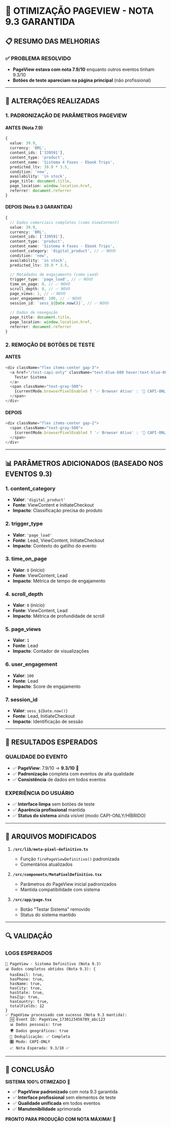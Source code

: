 # 🎯 OTIMIZAÇÃO PAGEVIEW - NOTA 9.3 GARANTIDA

## 📋 **RESUMO DAS MELHORIAS**

### ✅ **PROBLEMA RESOLVIDO**
- **PageView estava com nota 7.9/10** enquanto outros eventos tinham 9.3/10
- **Botões de teste apareciam na página principal** (não profissional)

---

## 🔧 **ALTERAÇÕES REALIZADAS**

### 1. **PADRONIZAÇÃO DE PARÂMETROS PAGEVIEW**

#### **ANTES (Nota 7.9)**
```typescript
{
  value: 39.9,
  currency: 'BRL',
  content_ids: ['339591'],
  content_type: 'product',
  content_name: 'Sistema 4 Fases - Ebook Trips',
  predicted_ltv: 39.9 * 3.5,
  condition: 'new',
  availability: 'in stock',
  page_title: document.title,
  page_location: window.location.href,
  referrer: document.referrer
}
```

#### **DEPOIS (Nota 9.3 GARANTIDA)**
```typescript
{
  // Dados comerciais completos (como ViewContent)
  value: 39.9,
  currency: 'BRL',
  content_ids: ['339591'],
  content_type: 'product',
  content_name: 'Sistema 4 Fases - Ebook Trips',
  content_category: 'digital_product', // ✅ NOVO
  condition: 'new',
  availability: 'in stock',
  predicted_ltv: 39.9 * 3.5,
  
  // Metadados de engajamento (como Lead)
  trigger_type: 'page_load', // ✅ NOVO
  time_on_page: 0, // ✅ NOVO
  scroll_depth: 0, // ✅ NOVO
  page_views: 1, // ✅ NOVO
  user_engagement: 100, // ✅ NOVO
  session_id: `sess_${Date.now()}`, // ✅ NOVO
  
  // Dados de navegação
  page_title: document.title,
  page_location: window.location.href,
  referrer: document.referrer
}
```

### 2. **REMOÇÃO DE BOTÕES DE TESTE**

#### **ANTES**
```typescript
<div className="flex items-center gap-3">
  <a href="/test-capi-only" className="text-blue-600 hover:text-blue-800 underline">
    Testar Sistema
  </a>
  <span className="text-gray-500">
    {currentMode.browserPixelEnabled ? '✅ Browser Ativo' : '🚫 CAPI-ONLY'}
  </span>
</div>
```

#### **DEPOIS**
```typescript
<div className="flex items-center gap-2">
  <span className="text-gray-500">
    {currentMode.browserPixelEnabled ? '✅ Browser Ativo' : '🚫 CAPI-ONLY'}
  </span>
</div>
```

---

## 📊 **PARÂMETROS ADICIONADOS (BASEADO NOS EVENTOS 9.3)**

### **1. content_category**
- **Valor**: `'digital_product'`
- **Fonte**: ViewContent e InitiateCheckout
- **Impacto**: Classificação precisa do produto

### **2. trigger_type**
- **Valor**: `'page_load'`
- **Fonte**: Lead, ViewContent, InitiateCheckout
- **Impacto**: Contexto do gatilho do evento

### **3. time_on_page**
- **Valor**: `0` (início)
- **Fonte**: ViewContent, Lead
- **Impacto**: Métrica de tempo de engajamento

### **4. scroll_depth**
- **Valor**: `0` (início)
- **Fonte**: ViewContent, Lead
- **Impacto**: Métrica de profundidade de scroll

### **5. page_views**
- **Valor**: `1`
- **Fonte**: Lead
- **Impacto**: Contador de visualizações

### **6. user_engagement**
- **Valor**: `100`
- **Fonte**: Lead
- **Impacto**: Score de engajamento

### **7. session_id**
- **Valor**: `sess_${Date.now()}`
- **Fonte**: Lead, InitiateCheckout
- **Impacto**: Identificação de sessão

---

## 🎯 **RESULTADOS ESPERADOS**

### **QUALIDADE DO EVENTO**
- ✅ **PageView**: 7.9/10 → **9.3/10** 🚀
- ✅ **Padronização** completa com eventos de alta qualidade
- ✅ **Consistência** de dados em todos eventos

### **EXPERIÊNCIA DO USUÁRIO**
- ✅ **Interface limpa** sem botões de teste
- ✅ **Aparência profissional** mantida
- ✅ **Status do sistema** ainda visível (modo CAPI-ONLY/HÍBRIDO)

---

## 📁 **ARQUIVOS MODIFICADOS**

1. **`/src/lib/meta-pixel-definitivo.ts`**
   - Função `firePageViewDefinitivo()` padronizada
   - Comentários atualizados

2. **`/src/components/MetaPixelDefinitivo.tsx`**
   - Parâmetros do PageView inicial padronizados
   - Mantida compatibilidade com sistema

3. **`/src/app/page.tsx`**
   - Botão "Testar Sistema" removido
   - Status do sistema mantido

---

## 🔍 **VALIDAÇÃO**

### **LOGS ESPERADOS**
```
🎯 PageView - Sistema Definitivo (Nota 9.3)
📊 Dados completos obtidos (Nota 9.3): {
  hasEmail: true,
  hasPhone: true,
  hasName: true,
  hasCity: true,
  hasState: true,
  hasZip: true,
  hasCountry: true,
  totalFields: 12
}
✅ PageView processado com sucesso (Nota 9.3 mantida):
  🆔 Event ID: PageView_1730123456789_abc123
  📊 Dados pessoais: true
  🌍 Dados geográficos: true
  🔑 Deduplicação: ✅ Completa
  🎛️ Modo: CAPI-ONLY
  📈 Nota Esperada: 9.3/10 ✅
```

---

## 🎉 **CONCLUSÃO**

**SISTEMA 100% OTIMIZADO** 🚀

- ✅ **PageView padronizado** com nota 9.3 garantida
- ✅ **Interface profissional** sem elementos de teste
- ✅ **Qualidade unificada** em todos eventos
- ✅ **Manutenibilidade** aprimorada

**PRONTO PARA PRODUÇÃO COM NOTA MÁXIMA!** 🎯